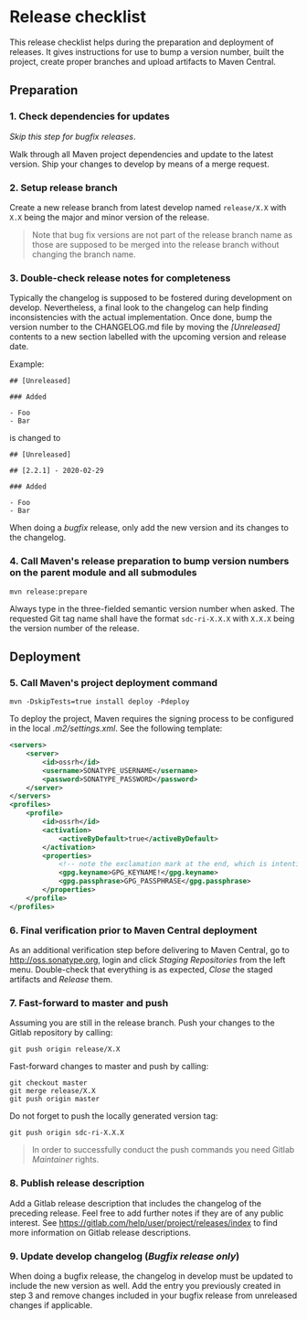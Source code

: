 # Release checklist

This release checklist helps during the preparation and deployment of releases.
It gives instructions for use to bump a version number, built the project, create proper branches and upload artifacts 
to Maven Central.

## Preparation

### 1. Check dependencies for updates

_Skip this step for bugfix releases_.

Walk through all Maven project dependencies and update to the latest version.
Ship your changes to develop by means of a merge request.

### 2. Setup release branch

Create a new release branch from latest develop named `release/X.X` with `X.X` being the major and minor version of the
release.

> Note that bug fix versions are not part of the release branch name as those are supposed to be merged into the release 
branch without changing the branch name.

### 3. Double-check release notes for completeness

Typically the changelog is supposed to be fostered during development on develop.
Nevertheless, a final look to the changelog can help finding inconsistencies with the actual implementation.
Once done, bump the version number to the CHANGELOG.md file by moving the _[Unreleased]_ contents to a new section 
labelled with the upcoming version and release date.

Example: 

```
## [Unreleased]
    
### Added

- Foo
- Bar
```

is changed to
    
```
## [Unreleased]
    
## [2.2.1] - 2020-02-29
    
### Added
        
- Foo
- Bar
```

When doing a _bugfix_ release, only add the new version and
its changes to the changelog. 

### 4. Call Maven's release preparation to bump version numbers on the parent module and all submodules

```
mvn release:prepare
```

Always type in the three-fielded semantic version number when asked.
The requested Git tag name shall have the format `sdc-ri-X.X.X` with `X.X.X` being the version number of the release.

## Deployment

### 5. Call Maven's project deployment command

```
mvn -DskipTests=true install deploy -Pdeploy 
```

To deploy the project, Maven requires the signing process to be configured in the local _.m2/settings.xml_.
See the following template:

```xml
<servers>
    <server>
        <id>ossrh</id>
        <username>SONATYPE_USERNAME</username>
        <password>SONATYPE_PASSWORD</password>
    </server>
</servers>
<profiles>
    <profile>
        <id>ossrh</id>
        <activation>
            <activeByDefault>true</activeByDefault>
        </activation>
        <properties>
            <!-- note the exclamation mark at the end, which is intentional -->
            <gpg.keyname>GPG_KEYNAME!</gpg.keyname>
            <gpg.passphrase>GPG_PASSPHRASE</gpg.passphrase>
        </properties>
    </profile>
</profiles>
```

### 6. Final verification prior to Maven Central deployment

As an additional verification step before delivering to Maven Central, go to http://oss.sonatype.org, login and click
 _Staging Repositories_ from the left menu. 
Double-check that everything is as expected, _Close_ the staged artifacts and _Release_ them.

### 7. Fast-forward to master and push

Assuming you are still in the release branch.
Push your changes to the Gitlab repository by calling:

```
git push origin release/X.X
```

Fast-forward changes to master and push by calling:

```
git checkout master
git merge release/X.X
git push origin master
```

Do not forget to push the locally generated version tag:

````
git push origin sdc-ri-X.X.X
````

> In order to successfully conduct the push commands you need Gitlab _Maintainer_ rights.

### 8. Publish release description

Add a Gitlab release description that includes the changelog of the preceding release.
Feel free to add further notes if they are of any public interest.
See https://gitlab.com/help/user/project/releases/index to find more information on Gitlab release descriptions.

### 9. Update develop changelog (_Bugfix release only_)

When doing a bugfix release, the changelog in develop must be updated to include
the new version as well. Add the entry you previously created in step 3 and remove
changes included in your bugfix release from unreleased changes if applicable.